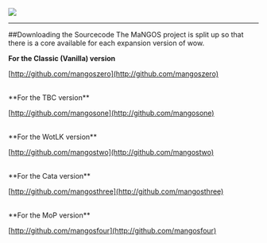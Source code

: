 [![](/wiki/icons/home.gif)](/wiki/Home.md) 

----------

##Downloading the Sourcecode
The MaNGOS project is split up so that there is a core available for each expansion version of wow.

**For the Classic (Vanilla) version**

[http://github.com/mangoszero](http://github.com/mangoszero)


<br />
**For the TBC version**

[http://github.com/mangosone](http://github.com/mangosone)

<br />
**For the WotLK version**

[http://github.com/mangostwo](http://github.com/mangostwo)

<br />
**For the Cata version**

[http://github.com/mangosthree](http://github.com/mangosthree)

<br />
**For the MoP version**

[http://github.com/mangosfour](http://github.com/mangosfour)
